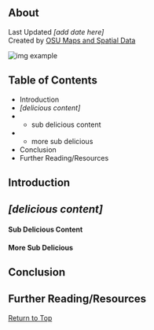 ## About
Last Updated *[add date here]*   
Created by [OSU Maps and Spatial Data](https://info.library.okstate.edu/map-room)

![img example](images/OSULogo.png)

## Table of Contents
- Introduction 
- *[delicious content]*
- - sub delicious content
- - more sub delicious
- Conclusion
- Further Reading/Resources

## Introduction

## *[delicious content]*

#### Sub Delicious Content

#### More Sub Delicious

## Conclusion

## Further Reading/Resources


[Return to Top](#about)
